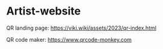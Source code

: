 # Artist-website
QR landing page: https://viki.wiki/assets/2023/qr-index.html

QR code maker: https://www.qrcode-monkey.com

